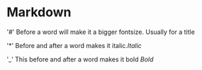 # Markdown

'#' Before a word will make it a bigger fontsize. Usually for a title

'*' Before and after a word makes it italic.*Italic*

'_' This before and after a word makes it bold _Bold_
